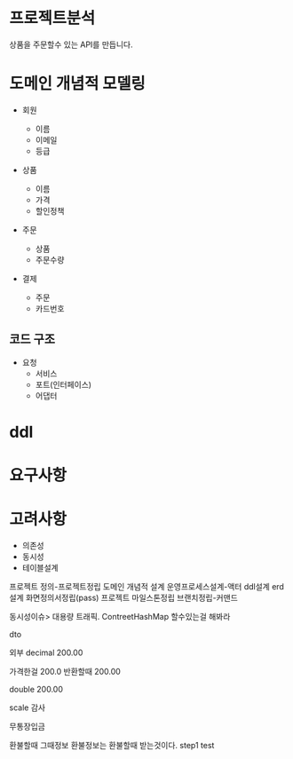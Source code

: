# 프로젝트분석
상품을 주문할수 있는 API를 만듭니다.

# 도메인 개념적 모델링
- 회원
  - 이름
  - 이메일
  - 등급

- 상품
  - 이름
  - 가격
  - 할인정책

- 주문
  - 상품
  - 주문수량

- 결제
  - 주문
  - 카드번호

## 코드 구조
- 요청
  - 서비스
  - 포트(인터페이스)
  - 어댑터

# ddl


# 요구사항

# 고려사항
- 의존성
- 동시성
- 테이블설계


프로젝트 정의-프로젝트정립
도메인 개념적 설계
운영프로세스설계-액터
ddl설계
erd설계
화면정의서정립(pass)
프로젝트 마일스톤정립
브랜치정립-커맨드


동시성이슈>
대용량 트래픽.
ContreetHashMap
할수있는걸 해봐라

dto

외부 decimal
200.00

가격한걸 200.0
반환할때 200.00

double 200.00


scale 감사

무통장입금

환불할때 그때정보
환불정보는 환불할때 받는것이다.
step1 test